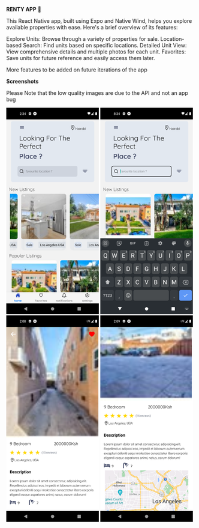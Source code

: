 
**RENTY APP** 📱

 This React Native app, built using Expo and Native Wind, helps you explore available properties with ease. Here's a brief overview of its features:

Explore Units: Browse through a variety of properties for sale.
Location-based Search: Find units based on specific locations.
Detailed Unit View: View comprehensive details and multiple photos for each unit.
Favorites: Save units for future reference and easily access them later.

More features to be added on future iterations of the app

**Screenshots**

Please Note that the low quality images are due to the API and not an app bug

<div
  style={display:'flex', flex-direction:'row'}
 >
<img src="./images/1.png" alt="Home" title="Optional title" height="550">
 
<img src="./images/2.png" alt="Home" title="Optional title" height="550">
<img src="./images/3.png" alt="Home" title="Optional title" height="550">
<img src="./images/4.png" alt="Home" title="Optional title" height="550">

 
</div>


